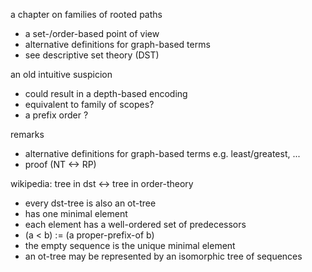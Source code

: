 
a chapter on families of rooted paths
- a set-/order-based point of view
- alternative definitions for graph-based terms
- see descriptive set theory (DST)

an old intuitive suspicion
- could result in a depth-based encoding
- equivalent to family of scopes?
- a prefix order ?

remarks
- alternative definitions for graph-based terms
  e.g. least/greatest, ...
- proof (NT <-> RP)

wikipedia: tree in dst <-> tree in order-theory
- every dst-tree is also an ot-tree
- has one minimal element
- each element has a well-ordered set of predecessors
- (a < b) := (a proper-prefix-of b)
- the empty sequence is the unique minimal element
- an ot-tree may be represented by an isomorphic tree of sequences
